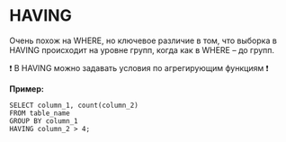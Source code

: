 # **HAVING**

Очень похож на WHERE, но ключевое различие в том, что выборка в HAVING происходит
 на уровне групп, когда как в WHERE – до групп.

❗ В HAVING можно задавать условия по агрегирующим функциям ❗

**Пример:**

    SELECT column_1, count(column_2)
    FROM table_name
    GROUP BY column_1 
    HAVING column_2 > 4;